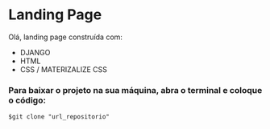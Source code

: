 # Landing Page
 Olá, landing page construída com:

 * DJANGO
 * HTML
 * CSS / MATERIZALIZE CSS

### Para baixar o projeto na sua máquina, abra o terminal e coloque o código:
```
$git clone "url_repositorio"
```


